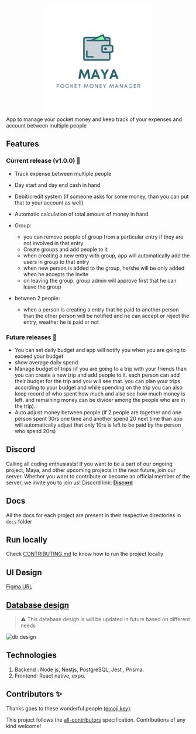 <!-- ALL-CONTRIBUTORS-BADGE:START - Do not remove or modify this section -->

<!-- ALL-CONTRIBUTORS-BADGE:END -->

<div align="center">
<img alt="logo" height="300" width="300" src="./assets/logos/full.svg" />
</div>
App to manage your pocket money and keep track of your expenses and account between multiple people

## Features

### Current release (v1.0.0) 🏃

- Track expense between multiple people
- Day start and day end cash in hand
- Debit/credit system (if someone asks for some money, than you can put that to your account as well)
- Automatic calculation of total amount of money in hand

- Group:
  - you can remove people of group from a particular entry if they are not involved in that entry
  - Create groups and add people to it
  - when creating a new entry with group, app will automatically add the users in group to that entry
  - when new person is added to the group, he/she will be only added when he accepts the invite
  - on leaving the group, group admin will approve first that he can leave the group
- between 2 people:
  - when a person is creating a entry that he paid to another person than the other person will be notified and he can accept or reject the entry, weather he is paid or not

### Future releases 🚀

- You can set daily budget and app will notify you when you are going to exceed your budget
- show average daily spend
- Manage budget of trips
  (if you are going to a trip with your friends than you can create a new trip and add people to it.
  each person can add their budget for the trip and you will see that. you can plan your trips according to your budget and while spending on the trip you can also keep record of who spent how much and also see how much money is left. and remaining money can be divider among the people who are in the trip).
- Auto adjust money between people (if 2 people are together and one person spent 30rs one time and another spend 20 next time than app will automatically adjust that only 10rs is left to be paid by the person who spend 20rs)

## Discord

Calling all coding enthusiasts! If you want to be a part of our ongoing project, Maya, and other upcoming projects in the near future, join our server. Whether you want to contribute or become an official member of the server, we invite you to join us! Discord link: **[Discord](https://discord.com/invite/A2GdYbwAnw)**

## Docs

All the docs for each project are present in their respective directories in `docs` folder

## Run locally

Check [CONTRIBUTING.md](./CONTRIBUTING.md) to know how to run the project locally

## UI Design

[Figma URL](https://www.figma.com/file/ojtvKg3GqfcWxfQh8CPBFO/Maya?type=design&t=YiQRFjTrCGUL18Ic-1)

## [Database design](https://tinyurl.com/2cz8mf74)

> :warning:
> This database design is will be updated in future based on different needs

![db design](./apps/server/docs/database/db-design.svg)

## Technologies

1. Backend : Node js, Nestjs, PostgreSQL, Jest , Prisma.
2. Frontend: React native, expo.

## Contributors ✨

Thanks goes to these wonderful people ([emoji key](https://allcontributors.org/docs/en/emoji-key)):

<!-- ALL-CONTRIBUTORS-LIST:START - Do not remove or modify this section -->
<!-- prettier-ignore-start -->
<!-- markdownlint-disable -->
<!-- markdownlint-restore -->
<!-- prettier-ignore-end -->

<!-- ALL-CONTRIBUTORS-LIST:END -->

This project follows the [all-contributors](https://github.com/all-contributors/all-contributors) specification. Contributions of any kind welcome!
